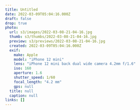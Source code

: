 ```yaml
---
title: Untitled
date: 2022-03-09T05:04:16.000Z
draft: false
drop: true
photo:
  url: s3/images/2022-03-08-21-04-16.jpg
  thumb: s3/thumbs/2022-03-08-21-04-16.jpg
  preview: s3/previews/2022-03-08-21-04-16.jpg
  created: 2022-03-09T05:04:16.000Z
  exif:
    make: Apple
    model: "iPhone 12 mini"
    lens: "iPhone 12 mini back dual wide camera 4.2mm f/1.6"
    iso: 160
    aperture: 1.6
    shutter_speed: 1/60
    focal_length: "4.2 mm"
    gps: null
  title: null
  caption: null
links: []
---
```

